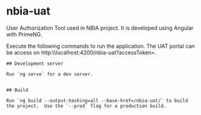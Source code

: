 # nbia-uat
User Authorization Tool used in NBIA project.  It is developed using Angular with PrimeNG.

Execute the following commands to run the application. The UAT portal can be access on http:\\\\localhost:4200/nbia-uat?accessToken=<oauth access token>.

```
## Development server

Run `ng serve` for a dev server.


## Build

Run `ng build --output-hashing=all --base-href=/nbia-uat/` to build the project.  Use the `--prod` flag for a production build.

```
